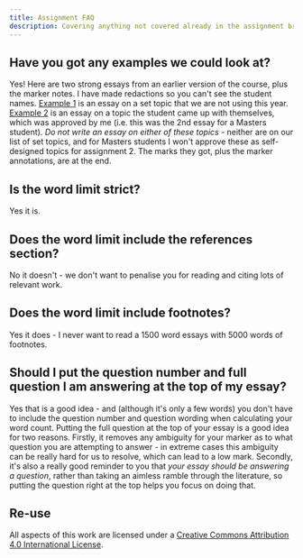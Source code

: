 ```yaml
---
title: Assignment FAQ
description: Covering anything not covered already in the assignment brief
---
```


## Have you got any examples we could look at?

Yes! Here are two strong essays from an earlier version of the course, plus the marker notes. I have made redactions so you can't see the student names. [Example 1](ExampleEssay1.pdf) is an essay on a set topic that we are not using this year. [Example 2](ExampleEssay2.pdf) is an essay on a topic the student came up with themselves, which was approved by me (i.e. this was the 2nd essay for a Masters student). *Do not write an essay on either of these topics* - neither are on our list of set topics, and for Masters students I won't approve these as self-designed topics for assignment 2. The marks they got, plus the marker annotations, are at the end. 


## Is the word limit strict?

Yes it is.

## Does the word limit include the references section?

No it doesn't - we don't want to penalise you for reading and citing lots of relevant work.

## Does the word limit include footnotes?

Yes it does - I never want to read a 1500 word essays with 5000 words of footnotes.

## Should I put the question number and full question I am answering at the top of my essay?

Yes that is a good idea - and (although it's only a few words) you don't have to include the question number and question wording when calculating your word count. Putting the full question at the top of your essay is a good idea for two reasons. Firstly, it removes any ambiguity for your marker as to what question you are attempting to answer - in extreme cases this ambiguity can be really hard for us to resolve, which can lead to a low mark. Secondly, it's also a really good reminder to you that *your essay should be answering a question*, rather than taking an aimless ramble through the literature, so putting the question right at the top helps you focus on doing that.

## Re-use

All aspects of this work are licensed under a [Creative Commons Attribution 4.0 International License](http://creativecommons.org/licenses/by/4.0/).

